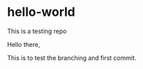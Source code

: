 # hello-world
This is a testing repo

Hello there,

This is to test the branching and first commit.

